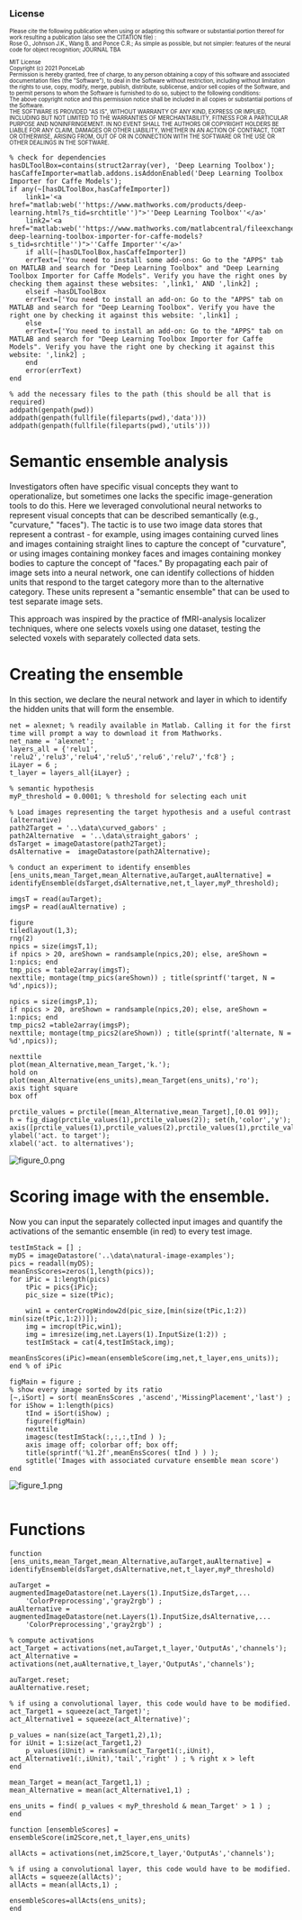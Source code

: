 ### License


<sup><sub> Please cite the following publication when using or adapting this software or substantial portion thereof for work resulting a publication (also see the CITATION file) :<br/>Rose O., Johnson J.K., Wang B. and Ponce C.R.; As simple as possible, but not simpler: features of the neural code for object recognition; JOURNAL TBA<br/><br/>MIT License<br/>Copyright (c) 2021 PonceLab<br/>Permission is hereby granted, free of charge, to any person obtaining a copy of this software and associated documentation files (the "Software"), to deal in the Software without restriction, including without limitation the rights to use, copy, modify, merge, publish, distribute, sublicense, and/or sell copies of the Software, and to permit persons to whom the Software is furnished to do so, subject to the following conditions:<br/>The above copyright notice and this permission notice shall be included in all copies or substantial portions of the Software.<br/>THE SOFTWARE IS PROVIDED "AS IS", WITHOUT WARRANTY OF ANY KIND, EXPRESS OR IMPLIED, INCLUDING BUT NOT LIMITED TO THE WARRANTIES OF MERCHANTABILITY, FITNESS FOR A PARTICULAR PURPOSE AND NONINFRINGEMENT. IN NO EVENT SHALL THE AUTHORS OR COPYRIGHT HOLDERS BE LIABLE FOR ANY CLAIM, DAMAGES OR OTHER LIABILITY, WHETHER IN AN ACTION OF CONTRACT, TORT OR OTHERWISE, ARISING FROM, OUT OF OR IN CONNECTION WITH THE SOFTWARE OR THE USE OR OTHER DEALINGS IN THE SOFTWARE. </sup></sub>


```matlab:Code
% check for dependencies
hasDLToolBox=contains(struct2array(ver), 'Deep Learning Toolbox');
hasCaffeImporter=matlab.addons.isAddonEnabled('Deep Learning Toolbox Importer for Caffe Models');
if any(~[hasDLToolBox,hasCaffeImporter])
    link1='<a href="matlab:web(''https://www.mathworks.com/products/deep-learning.html?s_tid=srchtitle'')">''Deep Learning Toolbox''</a>'
    link2='<a href="matlab:web(''https://www.mathworks.com/matlabcentral/fileexchange/61735-deep-learning-toolbox-importer-for-caffe-models?s_tid=srchtitle'')">''Caffe Importer''</a>'
    if all(~[hasDLToolBox,hasCaffeImporter])
    errText=['You need to install some add-ons: Go to the "APPS" tab on MATLAB and search for "Deep Learning Toolbox" and "Deep Learning Toolbox Importer for Caffe Models". Verify you have the right ones by checking them against these websites: ',link1,' AND ',link2] ;
    elseif ~hasDLToolBox
    errText=['You need to install an add-on: Go to the "APPS" tab on MATLAB and search for "Deep Learning Toolbox". Verify you have the right one by checking it against this website: ',link1] ;
    else
    errText=['You need to install an add-on: Go to the "APPS" tab on MATLAB and search for "Deep Learning Toolbox Importer for Caffe Models". Verify you have the right one by checking it against this website: ',link2] ;
    end
    error(errText)
end

% add the necessary files to the path (this should be all that is required)
addpath(genpath(pwd))
addpath(genpath(fullfile(fileparts(pwd),'data')))
addpath(genpath(fullfile(fileparts(pwd),'utils')))
```

# Semantic ensemble analysis


Investigators often have specific visual concepts they want to operationalize, but sometimes one lacks the specific image-generation tools to do this. Here we leveraged convolutional neural networks to represent visual concepts that can be described semantically (e.g., "curvature," "faces"). The tactic is to use two image data stores that represent a contrast - for example, using images containing curved lines and images containing straight lines to capture the concept of "curvature", or using images containing monkey faces and images containing monkey bodies to capture the concept of "faces." By propagating each pair of image sets into a neural network, one can identify collections of hidden units that respond to the target category more than to the alternative category. These units represent a "semantic ensemble" that can be used to test separate image sets. 


  


This approach was inspired by the practice of fMRI-analysis localizer techniques, where one selects voxels using one dataset, testing the selected voxels with separately collected data sets. 


# Creating the ensemble


In this section, we declare the neural network and layer in which to identify the hidden units that will form the ensemble.



```matlab:Code
net = alexnet; % readily available in Matlab. Calling it for the first time will prompt a way to download it from Mathworks.
net_name = 'alexnet';
layers_all = {'relu1', 'relu2','relu3','relu4','relu5','relu6','relu7','fc8'} ;
iLayer = 6 ; 
t_layer = layers_all{iLayer} ;

% semantic hypothesis
myP_threshold = 0.0001; % threshold for selecting each unit

% Load images representing the target hypothesis and a useful contrast (alternative)
path2Target = '..\data\curved_gabors' ;
path2Alternative  = '..\data\straight_gabors' ;
dsTarget = imageDatastore(path2Target);
dsAlternative =  imageDatastore(path2Alternative);

% conduct an experiment to identify ensembles
[ens_units,mean_Target,mean_Alternative,auTarget,auAlternative] = identifyEnsemble(dsTarget,dsAlternative,net,t_layer,myP_threshold);

imgsT = read(auTarget);
imgsP = read(auAlternative) ;

figure
tiledlayout(1,3);
rng(2)
npics = size(imgsT,1);
if npics > 20, areShown = randsample(npics,20); else, areShown = 1:npics; end
tmp_pics = table2array(imgsT);
nexttile; montage(tmp_pics(areShown)) ; title(sprintf('target, N = %d',npics));

npics = size(imgsP,1);
if npics > 20, areShown = randsample(npics,20); else, areShown = 1:npics; end
tmp_pics2 =table2array(imgsP);
nexttile; montage(tmp_pics2(areShown)) ; title(sprintf('alternate, N = %d',npics));

nexttile
plot(mean_Alternative,mean_Target,'k.');
hold on
plot(mean_Alternative(ens_units),mean_Target(ens_units),'ro');
axis tight square
box off

prctile_values = prctile([mean_Alternative,mean_Target],[0.01 99]);
h = fig_diag(prctile_values(1),prctile_values(2)); set(h,'color','y');
axis([prctile_values(1),prctile_values(2),prctile_values(1),prctile_values(2)]);
ylabel('act. to target');
xlabel('act. to alternatives');
```


![figure_0.png](Semantic_Ensemble_Analysis_images/figure_0.png)

# Scoring image with the ensemble.


Now you can input the separately collected input images and quantify the activations of the semantic ensemble (in red) to every test image.



```matlab:Code
testImStack = [] ;
myDS = imageDatastore('..\data\natural-image-examples');
pics = readall(myDS);
meanEnsScores=zeros(1,length(pics));
for iPic = 1:length(pics)
    tPic = pics{iPic};
    pic_size = size(tPic);

    win1 = centerCropWindow2d(pic_size,[min(size(tPic,1:2)) min(size(tPic,1:2))]);
    img = imcrop(tPic,win1);
    img = imresize(img,net.Layers(1).InputSize(1:2)) ;
    testImStack = cat(4,testImStack,img);
    meanEnsScores(iPic)=mean(ensembleScore(img,net,t_layer,ens_units));
end % of iPic

figMain = figure ;
% show every image sorted by its ratio
[~,iSort] = sort( meanEnsScores ,'ascend','MissingPlacement','last') ;
for iShow = 1:length(pics)
    tInd = iSort(iShow) ;
    figure(figMain)
    nexttile
    imagesc(testImStack(:,:,:,tInd ) );
    axis image off; colorbar off; box off;
    title(sprintf('%1.2f',meanEnsScores( tInd ) ) );
    sgtitle('Images with associated curvature ensemble mean score')
end
```


![figure_1.png](Semantic_Ensemble_Analysis_images/figure_1.png)


```matlab:Code

```

# Functions

```matlab:Code
function [ens_units,mean_Target,mean_Alternative,auTarget,auAlternative] = identifyEnsemble(dsTarget,dsAlternative,net,t_layer,myP_threshold)

auTarget = augmentedImageDatastore(net.Layers(1).InputSize,dsTarget,...
    'ColorPreprocessing','gray2rgb') ;
auAlternative = augmentedImageDatastore(net.Layers(1).InputSize,dsAlternative,...
    'ColorPreprocessing','gray2rgb') ;

% compute activations
act_Target = activations(net,auTarget,t_layer,'OutputAs','channels');
act_Alternative = activations(net,auAlternative,t_layer,'OutputAs','channels');

auTarget.reset;
auAlternative.reset;

% if using a convolutional layer, this code would have to be modified.
act_Target1 = squeeze(act_Target)';
act_Alternative1 = squeeze(act_Alternative)';

p_values = nan(size(act_Target1,2),1);
for iUnit = 1:size(act_Target1,2)
    p_values(iUnit) = ranksum(act_Target1(:,iUnit), act_Alternative1(:,iUnit),'tail','right' ) ; % right x > left
end

mean_Target = mean(act_Target1,1) ;
mean_Alternative = mean(act_Alternative1,1) ;

ens_units = find( p_values < myP_threshold & mean_Target' > 1 ) ;
end

function [ensembleScores] = ensembleScore(im2Score,net,t_layer,ens_units)

allActs = activations(net,im2Score,t_layer,'OutputAs','channels');

% if using a convolutional layer, this code would have to be modified.
allActs = squeeze(allActs)';
allActs = mean(allActs,1) ;

ensembleScores=allActs(ens_units);
end
```

